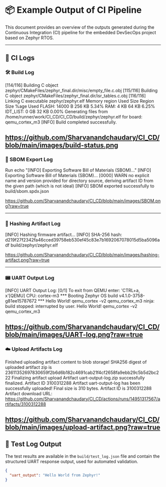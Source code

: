# 📦 Example Output of CI Pipeline

This document provides an overview of the outputs generated during the Continuous Integration (CI) pipeline for the embedded DevSecOps project based on Zephyr RTOS.

---

## 🧾 CI Logs

### 🛠️ Build Log
[114/116] Building C object zephyr/CMakeFiles/zephyr_final.dir/misc/empty_file.c.obj
[115/116] Building C object zephyr/CMakeFiles/zephyr_final.dir/isr_tables.c.obj
[116/116] Linking C executable zephyr/zephyr.elf
Memory region         Used Size  Region Size  %age Used
           FLASH:       14000 B       256 KB      5.34%
             RAM:          4 KB        64 KB      6.25%
        IDT_LIST:          0 GB        32 KB      0.00%
Generating files from /home/runner/work/CI_CD/CI_CD/build/zephyr/zephyr.elf for board: qemu_cortex_m3
[INFO] Build completed successfully.



https://github.com/Sharvanandchaudary/CI_CD/blob/main/images/build-status.png
---

### 🧬 SBOM Export Log
Run echo "[INFO] Exporting Software Bill of Materials (SBOM)..."
[INFO] Exporting Software Bill of Materials (SBOM)...
[0000]  WARN no explicit name and version provided for directory source, deriving artifact ID from the given path (which is not ideal)
[INFO] SBOM exported successfully to build/sbom.spdx.json


https://github.com/Sharvanandchaudary/CI_CD/blob/main/images/SBOM.png?raw=true

---

### 🔐 Hashing Artifact Log
[INFO] Hashing firmware artifact...
[INFO] SHA-256 hash:
d219f27f2342fa46cced39758eb530ef45c83e7b1692067078015d5ba5096adf  build/zephyr/zephyr.elf


https://github.com/Sharvanandchaudary/CI_CD/blob/main/images/hashing-artifact.png?raw=true

---

### 📟 UART Output Log
[INFO] UART Output Log:
[0/1] To exit from QEMU enter: 'CTRL+a, x'[QEMU] CPU: cortex-m3
*** Booting Zephyr OS build v4.1.0-3758-g81ee15787672 ***
Hello World! qemu_cortex -v2 qemu_cortex_m3
ninja: build stopped: interrupted by user.
Hello World! qemu_cortex -v2 qemu_cortex_m3


https://github.com/Sharvanandchaudary/CI_CD/blob/main/images/UART-log.png?raw=true
---

### ☁️ Upload Artifacts Log
Finished uploading artifact content to blob storage!
SHA256 digest of uploaded artifact zip is 23611352697830659f2b6d6b182c4691cab21f4cf2658fa9ebb29c5b5d2bc222
Finalizing artifact upload
Artifact uart-output-log.zip successfully finalized. Artifact ID 3100312288
Artifact uart-output-log has been successfully uploaded! Final size is 310 bytes. Artifact ID is 3100312288
Artifact download URL: https://github.com/Sharvanandchaudary/CI_CD/actions/runs/14951317567/artifacts/3100312288

https://github.com/Sharvanandchaudary/CI_CD/blob/main/images/upload-artifact.png?raw=true
---

## 🧪 Test Log Output

The test results are available in the `build/test_log.json` file and contain the structured UART response output, used for automated validation.

```json
{
  "uart_output": "Hello World from Zephyr!"
}






